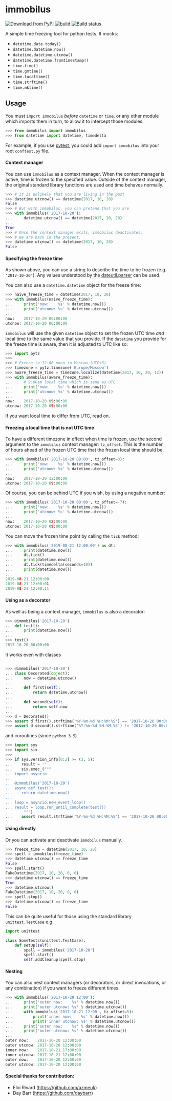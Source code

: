 # immobilus

[![Download from PyPI](https://img.shields.io/pypi/v/immobilus.svg)](https://pypi.python.org/pypi/immobilus)
[![build](https://secure.travis-ci.org/pokidovea/immobilus.svg?branch=master)](https://travis-ci.org/pokidovea/immobilus)
[![Build status](https://ci.appveyor.com/api/projects/status/jpidjtu298ason8h?svg=true)](https://ci.appveyor.com/project/pokidovea/immobilus)

A simple time freezing tool for python tests. It mocks:
* `datetime.date.today()`
* `datetime.datetime.now()`
* `datetime.datetime.utcnow()`
* `datetime.datetime.fromtimestamp()`
* `time.time()`
* `time.gmtime()`
* `time.localtime()`
* `time.strftime()`
* `time.mktime()`

## Usage
You must `import immobilus` *before* `datetime` or `time`, or any other module which imports them in turn, to allow it to intercept those modules.

```python
>>> from immobilus import immobilus
>>> from datetime import datetime, timedelta

```

For example, if you use [pytest](https://pypi.python.org/pypi/pytest), you could add `import immobilus` into your root `conftest.py` file.

#### Context manager

You can use `immobilus` as a context manager. When the context manager is active, time is frozen to the specified value. Outside of the context manager, the original standard library functions are used and time behaves normally.

```python
>>> # It is unlikely that you are living in the past
>>> datetime.utcnow() == datetime(2017, 10, 20)
False
>>> # But with immobilus, you can pretend that you are
>>> with immobilus('2017-10-20'):
...     datetime.utcnow() == datetime(2017, 10, 20)
...
True
>>> # Once the context manager exits, immobilus deactivates.
>>> # We are back in the present.
>>> datetime.utcnow() == datetime(2017, 10, 20)
False

```

#### Specifying the freeze time

As shown above, you can use a string to describe the time to be frozen (e.g. `'2017-10-20'`). Any values understood by the [dateutil.parser](https://dateutil.readthedocs.io/en/stable/parser.html) can be used.

You can also use a `datetime.datetime` object for the freeze time:

```python
>>> naive_freeze_time = datetime(2017, 10, 20)
>>> with immobilus(naive_freeze_time):
...     print('now:    %s' % datetime.now())
...     print('utcnow: %s' % datetime.utcnow())
...
now:    2017-10-20 00:00:00
utcnow: 2017-10-20 00:00:00

```

`immobilus` will use the given `datetime` object to set the frozen UTC time *and* local time to the same value that you provide. If the `datetime` you provide for the freeze time is aware, then it is adjusted to UTC like so:

```python
>>> import pytz
>>>
>>> # Freeze to 12:00 noon in Moscow (UTC+3)
>>> timezone = pytz.timezone('Europe/Moscow')
>>> aware_freeze_time = timezone.localize(datetime(2017, 10, 20, 12))
>>> with immobilus(aware_freeze_time):
...     # 9:00am local time which is same as UTC
...     print('now:    %s' % datetime.now())
...     print('utcnow: %s' % datetime.utcnow())
...
now:    2017-10-20 09:00:00
utcnow: 2017-10-20 09:00:00

```

If you want local time to differ from UTC, read on.

#### Freezing a local time that is not UTC time

To have a different timezone in effect when time is frozen, use the second argument to the `immobilus` context manager: `tz_offset`. This is the number of hours ahead of the frozen UTC time that the frozen local time should be.

```python
>>> with immobilus('2017-10-20 09:00', tz_offset=3):
...     print('now:    %s' % datetime.now())
...     print('utcnow: %s' % datetime.utcnow())
...
now:    2017-10-20 12:00:00
utcnow: 2017-10-20 09:00:00

```

Of course, you can be behind UTC if you wish, by using a negative number:

```python
>>> with immobilus('2017-10-20 09:00', tz_offset=-7):
...     print('now:    %s' % datetime.now())
...     print('utcnow: %s' % datetime.utcnow())
...
now:    2017-10-20 02:00:00
utcnow: 2017-10-20 09:00:00

```

You can move the frozen time point by calling the `tick` method:

```python
>>> with immobilus('2019-08-21 12:00:00') as dt:
...     print(datetime.now())
...     dt.tick()
...     print(datetime.now())
...     dt.tick(timedelta(seconds=10))
...     print(datetime.now())
...
2019-08-21 12:00:00
2019-08-21 12:00:01
2019-08-21 12:00:11

```

#### Using as a decorator

As well as being a context manager, `immobilus` is also a decorator:

```python
>>> @immobilus('2017-10-20')
... def test():
...     print(datetime.now())
...
>>> test()
2017-10-20 00:00:00

```

It works even with classes

```python

>>> @immobilus('2017-10-20')
... class Decorated(object):
...     now = datetime.utcnow()
...
...     def first(self):
...         return datetime.utcnow()
...     
...     def second(self):
...         return self.now
...
>>> d = Decorated()
>>> assert d.first().strftime('%Y-%m-%d %H:%M:%S') == '2017-10-20 00:00:00'
>>> assert d.second().strftime('%Y-%m-%d %H:%M:%S') != '2017-10-20 00:00:00'

```

and coroutines (since `python 3.5`)

```python
>>> import sys
>>> import six
>>>
>>> if sys.version_info[0:2] >= (3, 5):
...    result = ''
...    six.exec_("""
... import asyncio
...  
... @immobilus('2017-10-20')
... async def test():
...    return datetime.now()
...
... loop = asyncio.new_event_loop()
... result = loop.run_until_complete(test())
...     """)
...    assert result.strftime('%Y-%m-%d %H:%M:%S') == '2017-10-20 00:00:00'

```

#### Using directly

Or you can activate and deactivate `immobilus` manually.

```python
>>> freeze_time = datetime(2017, 10, 20)
>>> spell = immobilus(freeze_time)
>>> datetime.utcnow() == freeze_time
False
>>> spell.start()
FakeDatetime(2017, 10, 20, 0, 0)
>>> datetime.utcnow() == freeze_time
True
>>> datetime.utcnow()
FakeDatetime(2017, 10, 20, 0, 0)
>>> spell.stop()
>>> datetime.utcnow() == freeze_time
False

```

This can be quite useful for those using the standard library `unittest.TestCase` e.g.

```python
import unittest

class SomeTests(unittest.TestCase):
    def setUp(self):
        spell = immobilus('2017-10-20')
        spell.start()
        self.addCleanup(spell.stop)
```

#### Nesting

You can also nest context managers (or decorators, or direct invocations, or any combination) if you want to freeze different times.

```python
>>> with immobilus('2017-10-20 12:00'):
...     print('outer now:    %s' % datetime.now())
...     print('outer utcnow: %s' % datetime.utcnow())
...     with immobilus('2017-10-21 12:00', tz_offset=5):
...         print('inner now:    %s' % datetime.now())
...         print('inner utcnow: %s' % datetime.utcnow())
...     print('outer now:    %s' % datetime.now())
...     print('outer utcnow: %s' % datetime.utcnow())
...
outer now:    2017-10-20 12:00:00
outer utcnow: 2017-10-20 12:00:00
inner now:    2017-10-21 17:00:00
inner utcnow: 2017-10-21 12:00:00
outer now:    2017-10-20 12:00:00
outer utcnow: 2017-10-20 12:00:00

```

#### Special thanks for contribution:
* Eloi Rivard (https://github.com/azmeuk)
* Day Barr (https://github.com/daybarr)
